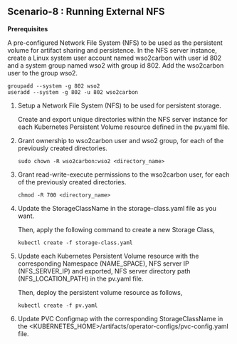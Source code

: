 ## Scenario-8 : Running External NFS

**Prerequisites**

A pre-configured Network File System (NFS) to be used as the persistent volume for artifact sharing and persistence. In the NFS server instance, create a Linux system user account named wso2carbon with user id 802 and a system group named wso2 with group id 802. Add the wso2carbon user to the group wso2.

```
groupadd --system -g 802 wso2
useradd --system -g 802 -u 802 wso2carbon 
```
    
1. Setup a Network File System (NFS) to be used for persistent storage.

    Create and export unique directories within the NFS server instance for each Kubernetes Persistent Volume resource defined in the pv.yaml file.

2. Grant ownership to wso2carbon user and wso2 group, for each of the previously created directories. 

    ```
    sudo chown -R wso2carbon:wso2 <directory_name>
    ```
   
3. Grant read-write-execute permissions to the wso2carbon user, for each of the previously created directories.

    ```
    chmod -R 700 <directory_name>
    ```

4. Update the StorageClassName in the storage-class.yaml file as you want.

    Then, apply the following command to create a new Storage Class,

    ```
    kubectl create -f storage-class.yaml 
    ```
    
5. Update each Kubernetes Persistent Volume resource with the corresponding Namespace (NAME_SPACE), NFS server IP (NFS_SERVER_IP) and exported, NFS server directory path (NFS_LOCATION_PATH) in the pv.yaml file.
      
    Then, deploy the persistent volume resource as follows,

    ```
    kubectl create -f pv.yaml 
    ```

6. Update PVC Configmap with the corresponding StorageClassName in the <KUBERNETES_HOME>/artifacts/operator-configs/pvc-config.yaml file.

